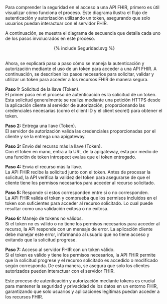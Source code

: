 Para comprender la seguridad en el acceso a una API FHIR, primero es útil visualizar cómo funciona el proceso. Este diagrama ilustra el flujo de autenticación y autorización utilizando un token, asegurando que solo usuarios puedan interactuar con el servidor FHIR.
<br>

A continuación, se muestra el diagrama de secuencia que detalla cada uno de los pasos involucrados en este proceso.
<br>

<div align="center" >
  {% include Seguridad.svg %}
</div>
<br clear="all"/>

Ahora, se explicará paso a paso cómo se maneja la autenticación y autorización mediante el uso de un token para acceder a una API FHIR. A continuación, se describen los pasos necesarios para solicitar, validar y utilizar un token para acceder a los recursos FHIR de manera segura.
<br>

**Paso 1:** Solicitud de la llave (Token).
<br>
El primer paso en el proceso de autenticación es la solicitud de un token. Esta solicitud generalmente se realiza mediante una petición HTTPS desde la aplicación cliente al servidor de autorización, proporcionando las credenciales necesarias (como el client ID y el client secret) para obtener el token.
<br>

**Paso 2:** Entrega una llave (Token).
<br>
El servidor de autorización valida las credenciales proporcionadas por el cliente y se la entrega una apigateway.
<br>

**Paso 3:** Envio del recurso más la llave (Token).
<br>
Con el token en mano, entra a la URL de la apigateway, esta por medio de una función de token introspect evalua que el token entregado. 
<br>

**Paso 4:** Envia el recurso más la llave. 
<br>
La API FHIR recibe la solicitud junto con el token. Antes de procesar la solicitud, la API verifica la validez del token para asegurarse de que el cliente tiene los permisos necesarios para acceder al recurso solicitado.
<br>

**Paso 5:** Responde si estos corresponden entre si o no corresponden.
<br>
La API FHIR valida el token y comprueba que los permisos incluidos en el token son suficientes para acceder al recurso solicitado. Lo cual puede resultar como una validación exitosa o no exitosa.

**Paso 6:** Manejo de tokens no válidos.
<br>
Si el token no es válido o no tiene los permisos necesarios para acceder al recurso, la API responde con un mensaje de error. La aplicación cliente debe manejar este error, informando al usuario que no tiene acceso y evitando que la solicitud progrese.
<br>

**Paso 7:** Acceso al servidor FHIR con un token válido.
<br>
Si el token es válido y tiene los permisos necesarios, la API FHIR permite que la solicitud progrese y el recurso solicitado es accedido o modificado según corresponda. De esta manera, se asegura que solo los clientes autorizados pueden interactuar con el servidor FHIR.
<br>

Este proceso de autenticación y autorización mediante tokens es crucial para mantener la seguridad y privacidad de los datos en un entorno FHIR, garantizando que solo usuarios y aplicaciones legítimas puedan acceder a los recursos FHIR.
<br>